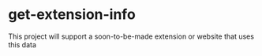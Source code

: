 # get-extension-info

This project will support a soon-to-be-made extension or website that uses this data